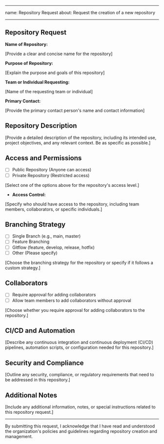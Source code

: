 


---
name: Repository Request
about: Request the creation of a new repository

---


## Repository Request

**Name of Repository:**

[Provide a clear and concise name for the repository]

**Purpose of Repository:**

[Explain the purpose and goals of this repository]

**Team or Individual Requesting:**

[Name of the requesting team or individual]

**Primary Contact:**

[Provide the primary contact person's name and contact information]

## Repository Description

[Provide a detailed description of the repository, including its intended use, project objectives, and any relevant context. Be as specific as possible.]

## Access and Permissions

- [ ] Public Repository (Anyone can access)
- [ ] Private Repository (Restricted access)

[Select one of the options above for the repository's access level.]

- **Access Control:**

[Specify who should have access to the repository, including team members, collaborators, or specific individuals.]

## Branching Strategy

- [ ] Single Branch (e.g., main, master)
- [ ] Feature Branching
- [ ] Gitflow (feature, develop, release, hotfix)
- [ ] Other (Please specify)

[Choose the branching strategy for the repository or specify if it follows a custom strategy.]

## Collaborators

- [ ] Require approval for adding collaborators
- [ ] Allow team members to add collaborators without approval

[Choose whether you require approval for adding collaborators to the repository.]

## CI/CD and Automation

[Describe any continuous integration and continuous deployment (CI/CD) pipelines, automation scripts, or configuration needed for this repository.]

## Security and Compliance

[Outline any security, compliance, or regulatory requirements that need to be addressed in this repository.]

## Additional Notes

[Include any additional information, notes, or special instructions related to this repository request.]

---

By submitting this request, I acknowledge that I have read and understood the organization's policies and guidelines regarding repository creation and management.
